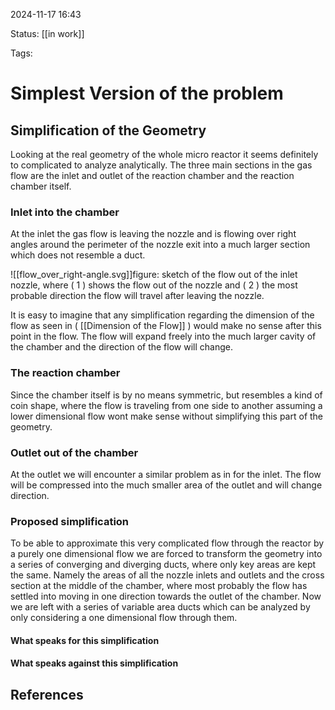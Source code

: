 2024-11-17 16:43

Status: [[in work]]

Tags:

# Simplest Version of the problem
## Simplification of the Geometry
Looking at the real geometry of the whole micro reactor it seems definitely to complicated to analyze analytically. The three main sections in the gas flow are the inlet and outlet of the reaction chamber and the reaction chamber itself.
### Inlet into the chamber
At the inlet the gas flow is leaving the nozzle and is flowing over right angles around the perimeter of the nozzle exit into a much larger section which does not resemble a duct.

![[flow_over_right-angle.svg]]figure: sketch of the flow out of the inlet nozzle, where ( 1 ) shows the flow out of the nozzle and ( 2 ) the most probable direction the flow will travel after leaving the nozzle.

It is easy to imagine that any simplification regarding the dimension of the flow as seen in ( [[Dimension of the Flow]] ) would make no sense after this point in the flow. The flow will expand freely into the much larger cavity of the chamber and the direction of the flow will change.

### The reaction chamber
Since the chamber itself is by no means symmetric, but resembles a kind of coin shape, where the flow is traveling from one side to another assuming a lower dimensional flow wont make sense without simplifying this part of the geometry.

### Outlet out of the chamber
At the outlet we will encounter a similar problem as in for the inlet. The flow will be compressed into the much smaller area of the outlet and will change direction.
### Proposed simplification
To be able to approximate this very complicated flow through the reactor by a purely one dimensional flow we are forced to transform the geometry into a series of converging and diverging ducts, where only key areas are kept the same. Namely the areas of all the nozzle inlets and outlets and the cross section at the middle of the chamber, where most probably the flow has settled into moving in one direction towards the outlet of the chamber.
Now we are left with a series of variable area ducts which can be analyzed by only considering a one dimensional flow through them.
#### What speaks for this simplification

#### What speaks against this simplification

## References